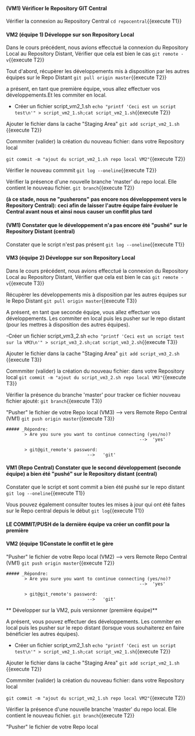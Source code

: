 #### (VM1) Vérificer le Repository GIT Central 
 
 Vérifier la connexion au Repository Central
`cd repocentral`{{execute T1}}


#### VM2 (équipe 1) Développe sur son Repository Local
 
Dans le cours précédent, nous avions effecctué la connexion du Repository Local au Repository Distant,
Vérifier que cela est bien le cas
 `git remote -v`{{execute T2}}
 
Tout d'abord, récupèrer les développements mis à disposition par les autres équipes sur le Repo Distant
  `git pull origin master`{{execute T2}}
  
a présent, en tant que première équipe, vous allez effectuer vos développements.Et les commiter en local.  

 - Créer un fichier script_vm2_1.sh
 `echo "printf 'Ceci est un script test\n'" > script_vm2_1.sh;cat script_vm2_1.sh`{{execute T2}}
 
 Ajouter le fichier dans la cache "Staging Area"
 `git add script_vm2_1.sh `{{execute T2}}
 
 Commmiter (valider) la création du nouveau fichier: dans votre Repository local 
 
 `git commit -m "ajout du script_vm2_1.sh repo local VM2"`{{execute T2}}
   
 Vérifier le nouveau commmit
 `git log --oneline`{{execute T2}}
 
 
 Vérifier la présence d'une nouvelle branche 'master' du repo local. Elle contient le nouveau fichier.
 `git branch`{{execute T2}}

__(à ce stade, nous ne "pusherons" pas encore nos développement vers le Repository Central): ceci afin de laisser l'autre équipe faire évoluer le Central avant nous et ainsi nous causer un conflit plus tard__
 
 
#### (VM1) Constater que le développement n'a pas encore été "pushé" sur le Repository Distant (central) 
 Constater que le script n'est pas présent
 `git log --oneline`{{execute T1}}




#### VM3 (équipe 2) Développe sur son Repository Local

Dans le cours précédent, nous avions effecctué la connexion du Repository Local au Repository Distant,
Vérifier que cela est bien le cas
 `git remote -v`{{execute T3}}
 
 Récupèrer  les développements mis à disposition par les autres équipes sur le Repo Distant
  `git pull origin master`{{execute T3}}
 
 
A présent, en tant que seconde équipe, vous allez effectuer vos développements.
Les commiter en local puis les pusher sur le repo distant (pour les mettres à disposition des autres équipes).  
 
 -Créer un fichier script_vm3_2.sh
 `echo "printf 'Ceci est un script test sur la VM3\n'" > script_vm3_2.sh;cat script_vm3_2.sh`{{execute T3}}
 
 Ajouter le fichier dans la cache "Staging Area"
 `git add script_vm3_2.sh `{{execute T3}}
 
 Commmiter (valider) la création du nouveau fichier: dans votre Repository local 
 `git commit -m "ajout du script_vm3_2.sh repo local VM3"`{{execute T3}}


 Vérifier la présence du branche 'master' pour tracker ce fichier nouveau fichier ajouté:
 `git branch`{{execute T3}}
 
 "Pusher" le fichier de votre Repo local (VM3) --> vers Remote Repo Central (VM1)
 `git push origin master`{{execute T3}}
 
    ##### _Répondre:
           > Are you sure you want to continue connecting (yes/no)? 
                                                       -->  'yes'
 
           > git@git_remote's password: 
                                   -->   'git'
 
   
 
#### VM1 (Repo Central) Constater que le second développement (seconde équipe) a bien été "pushé" sur le Repository distant (central) 

 Constater que le script et sont commit a bien été pushé sur le repo distant
 `git log --oneline`{{execute T1}}
 
 Vous pouvez également consulter toutes les mises à jour qui ont été faites sur le Repo central depuis le début
 `git log`{{execute T1}}

#### LE COMMIT/PUSH de la dernière équipe va créer un conflit pour la première


 #### VM2 (équipe 1)Constate le conflit et le gère
  
 "Pusher" le fichier de votre Repo local (VM2) --> vers Remote Repo Central (VM1)
 `git push origin master`{{execute T2}}
 
    ##### _Répondre:
           > Are you sure you want to continue connecting (yes/no)? 
                                                       -->  'yes'
 
           > git@git_remote's password: 
                                   -->   'git'
 
 
** Développer sur la VM2, puis versionner (première équipe)**
 
 A présent, vous pouvez  effectuer des développements.
 Les commiter en local puis les pusher sur le repo distant (lorsque vous souhaiterez en faire bénéficier les autres équipes).  

 - Créer un fichier script_vm2_1.sh
 `echo "printf 'Ceci est un script test\n'" > script_vm2_1.sh;cat script_vm2_1.sh`{{execute T2}}
 
 Ajouter le fichier dans la cache "Staging Area"
 `git add script_vm2_1.sh `{{execute T2}}
 
 Commmiter (valider) la création du nouveau fichier: dans votre Repository local 
 
 `git commit -m "ajout du script_vm2_1.sh repo local VM2"`{{execute T2}}
   
 Vérifier la présence d'une nouvelle branche 'master' du repo local. Elle contient le nouveau fichier.
 `git branch`{{execute T2}}
 
 "Pusher" le fichier de votre Repo local
